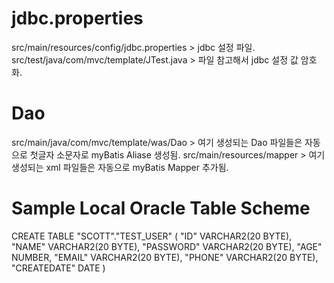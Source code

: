 # jdbc.properties
src/main/resources/config/jdbc.properties > jdbc 설정 파일.
src/test/java/com/mvc/template/JTest.java > 파일 참고해서 jdbc 설정 값 암호화.

# Dao
src/main/java/com/mvc/template/was/Dao > 여기 생성되는 Dao 파일들은 자동으로 첫글자 소문자로 myBatis Aliase 생성됨.
src/main/resources/mapper > 여기 생성되는 xml 파일들은 자동으로 myBatis Mapper 추가됨. 

# Sample Local Oracle Table Scheme
  CREATE TABLE "SCOTT"."TEST_USER" 
   (	"ID" VARCHAR2(20 BYTE), 
	"NAME" VARCHAR2(20 BYTE), 
	"PASSWORD" VARCHAR2(20 BYTE), 
	"AGE" NUMBER, 
	"EMAIL" VARCHAR2(20 BYTE), 
	"PHONE" VARCHAR2(20 BYTE), 
	"CREATEDATE" DATE
   )
